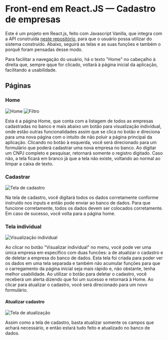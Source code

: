 # Front-end em React.JS — Cadastro de empresas

Este é um projeto em React.js, feito com Javascript Vanilla, que integra com a API construída [neste repositório](https://github.com/mateuscs3003/company-ts), para que o usuário possa utilizar do sistema construído. Abaixo, seguirá as telas e as suas funções e também o porquê foram pensadas desse modo.

Para facilitar a navegação do usuário, há o texto "Home" no cabeçalho à direita que, sempre qque for clicado, voltará à página inicial da aplicação, facilitando a usabilidade.

## Páginas
### Home
![Home](https://i.imgur.com/gNBOoRp.png)   ![Filtro](https://i.imgur.com/B8jM4sp.png)

Esta é a página Home, que conta com a listagem de todos as empresas cadastradas no banco e mais abaixo um botão para visualização individual, onde estão outras funcionalidades assim que se clica no botão e direciona para uma nova página com o intuito de não poluir a página principal da aplicação. Clicando no botão à esquerda, você será direcionado para um formulário que poderá cadastrar uma nova empresa no banco.
Ao digitar um CNPJ completo e pesquisar, retornará somente o registro digitado. Caso não, a tela ficará em branco já que a tela não existe, voltando ao normal ao limpar a caixa de texto.

### Cadastrar
![Tela de cadastro](https://i.imgur.com/Cu4Xexc.png)

Na tela de cadastro, você digitará todos os dados corretamente conforme instruído nos inputs e então pode enviar ao banco de dados. Para que funcione corretamente, todos os dados devem ser colocados corretamente. Em caso de sucesso, você volta para a página home.

### Tela individual
![Visualização individual](https://i.imgur.com/KbJAa46.png)

Ao clicar no botão "Visualizar individual" no menu, você pode ver uma única empresa em específico com duas funcões: a de atualizar o cadastro e de deletar a empresa do banco de dados. Esta tela foi criada para poder ver os dados em uma tela separada e também não acumular funções para que o carregamento da página inicial seja mais rápido e, não obstante, tenha melhor usabilidade. Ao utilizar o botão para deletar o cadastro, você receberá um alerta dizendo que foi um sucesso e retornará à Home. Ao clicar para atualizar o cadastro, você será direcionado para um novo formulário.

#### Atualizar cadastro
![Tela de atualização](https://i.imgur.com/47NTstg.png)

Assim como a tela de cadastro, basta atualizar somente os campos que achará necessário, e então estará tudo feito e atualizado no banco de dados.